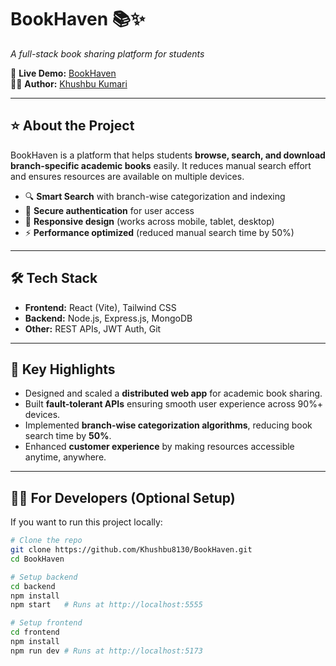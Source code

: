 # BookHaven 📚✨  
_A full-stack book sharing platform for students_  

🚀 **Live Demo:** [BookHaven](https://bookhaven-demo-link.com)  
👩‍💻 **Author:** [Khushbu Kumari](https://www.linkedin.com/in/khushbu-kumari-b727b525a/)  

---

## ⭐ About the Project
BookHaven is a platform that helps students **browse, search, and download branch-specific academic books** easily. It reduces manual search effort and ensures resources are available on multiple devices.  

- 🔍 **Smart Search** with branch-wise categorization and indexing  
- 🔐 **Secure authentication** for user access  
- 📱 **Responsive design** (works across mobile, tablet, desktop)  
- ⚡ **Performance optimized** (reduced manual search time by 50%)  

---

## 🛠️ Tech Stack
- **Frontend:** React (Vite), Tailwind CSS  
- **Backend:** Node.js, Express.js, MongoDB  
- **Other:** REST APIs, JWT Auth, Git  

---

## 🎯 Key Highlights
- Designed and scaled a **distributed web app** for academic book sharing.  
- Built **fault-tolerant APIs** ensuring smooth user experience across 90%+ devices.  
- Implemented **branch-wise categorization algorithms**, reducing book search time by **50%**.  
- Enhanced **customer experience** by making resources accessible anytime, anywhere.  

---

## 👩‍💻 For Developers (Optional Setup)
If you want to run this project locally:

```bash
# Clone the repo
git clone https://github.com/Khushbu8130/BookHaven.git
cd BookHaven

# Setup backend
cd backend
npm install
npm start   # Runs at http://localhost:5555

# Setup frontend
cd frontend
npm install
npm run dev # Runs at http://localhost:5173
